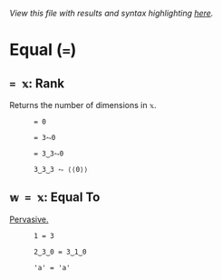 *View this file with results and syntax highlighting [here](https://mlochbaum.github.io/BQN/help/rank_equals.html).*

# Equal (`=`)

## `= 𝕩`: Rank

Returns the number of dimensions in `𝕩`.


          = 0

          = 3⥊0

          = 3‿3⥊0

          3‿3‿3 ⥊ ⟨⟨0⟩⟩



## `𝕨 = 𝕩`: Equal To

[Pervasive.](../doc/arithmetic.md#pervasion)

          1 = 3

          2‿3‿0 = 3‿1‿0

          'a' = 'a'
